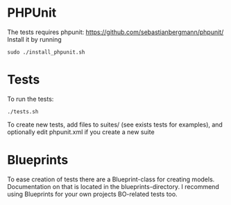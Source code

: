 PHPUnit
======

The tests requires phpunit: https://github.com/sebastianbergmann/phpunit/
Install it by running

	sudo ./install_phpunit.sh

Tests
=====

To run the tests:

	./tests.sh

To create new tests, add files to suites/ (see exists tests for examples),
and optionally edit phpunit.xml if you create a new suite

Blueprints
=======

To ease creation of tests there are a Blueprint-class for creating models.
Documentation on that is located in the blueprints-directory.
I recommend using Blueprints for your own projects BO-related tests too.

